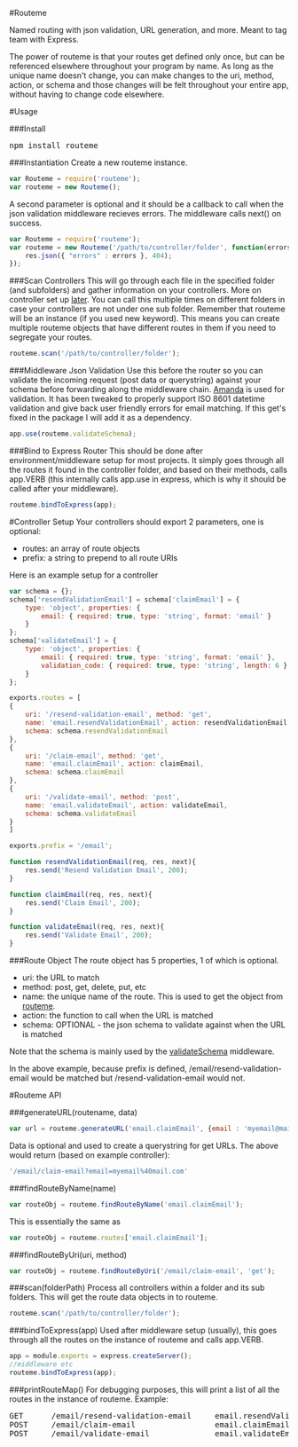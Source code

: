#Routeme

Named routing with json validation, URL generation, and more. Meant to tag team with Express.

The power of routeme is that your routes get defined only once, but can be referenced elsewhere throughout your program by name. As long as the unique name doesn't change, you can make changes to the uri, method, action, or schema and those changes will be felt throughout your entire app, without having to change code elsewhere.

#Usage

###Install
<pre>
npm install routeme
</pre>

###Instantiation
Create a new routeme instance.
```javascript
var Routeme = require('routeme');
var routeme = new Routeme();
```

A second parameter is optional and it should be a callback to call when the json validation middleware recieves errors. The middleware calls next() on success.
```javascript
var Routeme = require('routeme');
var routeme = new Routeme('/path/to/controller/folder', function(errors, req, res, next){
	res.json({ "errors" : errors }, 404);
});
```

###Scan Controllers
This will go through each file in the specified folder (and subfolders) and gather information on your controllers. More on controller set up [later](#controller-setup). You can call this multiple times on different folders in case your controllers are not under one sub folder. Remember that routeme will be an instance (if you used new keyword). This means you can create multiple routeme objects that have different routes in them if you need to segregate your routes.

```javascript
routeme.scan('/path/to/controller/folder');
```

###Middleware Json Validation
Use this before the router so you can validate the incoming request (post data or querystring) against your schema before forwarding along the middleware chain. [Amanda](https://github.com/Baggz/Amanda) is used for validation. It has been tweaked to properly support ISO 8601 datetime validation and give back user friendly errors for email matching. If this get's fixed in the package I will add it as a dependency.
```javascript
app.use(routeme.validateSchema);
```

###Bind to Express Router
This should be done after environment/middleware setup for most projects. It simply goes through all the routes it found in the controller folder, and based on their methods, calls app.VERB (this internally calls app.use in express, which is why it should be called after your middleware).
```javascript
routeme.bindToExpress(app);
```

#Controller Setup
Your controllers should export 2 parameters, one is optional:
* routes: an array of route objects
* prefix: a string to prepend to all route URIs

Here is an example setup for a controller
```javascript
var schema = {};
schema['resendValidationEmail'] = schema['claimEmail'] = {
	type: 'object', properties: {
		email: { required: true, type: 'string', format: 'email' }
	}
};
schema['validateEmail'] = {
	type: 'object', properties: {
		email: { required: true, type: 'string', format: 'email' },
		validation_code: { required: true, type: 'string', length: 6 }
	}
};

exports.routes = [
{ 	
	uri: '/resend-validation-email', method: 'get',
	name: 'email.resendValidationEmail', action: resendValidationEmail,
	schema: schema.resendValidationEmail
},
{ 
	uri: '/claim-email', method: 'get', 
	name: 'email.claimEmail', action: claimEmail,
	schema: schema.claimEmail
},
{ 
	uri: '/validate-email',	method: 'post', 
	name: 'email.validateEmail', action: validateEmail,
	schema: schema.validateEmail
}
]

exports.prefix = '/email';

function resendValidationEmail(req, res, next){
	res.send('Resend Validation Email', 200);
}

function claimEmail(req, res, next){
	res.send('Claim Email', 200);
}

function validateEmail(req, res, next){
	res.send('Validate Email', 200);
}
```

###Route Object
The route object has 5 properties, 1 of which is optional.
* uri: the URL to match
* method: post, get, delete, put, etc
* name: the unique name of the route. This is used to get the object from [routeme](foundRouteByName).
* action: the function to call when the URL is matched
* schema: OPTIONAL - the json schema to validate against when the URL is matched

Note that the schema is mainly used by the [validateSchema](#middleware-json-validation) middleware.

In the above example, because prefix is defined, /email/resend-validation-email would be matched but /resend-validation-email would not.

#Routeme API

###generateURL(routename, data)
```javascript
var url = routeme.generateURL('email.claimEmail', {email : 'myemail@mail.com'});
```

Data is optional and used to create a querystring for get URLs. The above would return (based on example controller): 
```javascript
'/email/claim-email?email=myemail%40mail.com'
```

###findRouteByName(name)
```javascript
var routeObj = routeme.findRouteByName('email.claimEmail');
```

This is essentially the same as
```javascript
var routeObj = routeme.routes['email.claimEmail'];
```

###findRouteByUri(uri, method)
```javascript
var routeObj = routeme.findRouteByUri('/email/claim-email', 'get');
```

###scan(folderPath)
Process all controllers within a folder and its sub folders. This will get the route data objects in to routeme.

```javascript
routeme.scan('/path/to/controller/folder');
```

###bindToExpress(app)
Used after middleware setup (usually), this goes through all the routes on the instance of routeme and calls app.VERB.
```javascript
app = module.exports = express.createServer();
//middleware etc
routeme.bindToExpress(app);
```

###printRouteMap()
For debugging purposes, this will print a list of all the routes in the instance of routeme. Example:
<pre>
GET      /email/resend-validation-email     email.resendValidationEmail
POST     /email/claim-email                 email.claimEmail
POST     /email/validate-email              email.validateEmail
</pre>



